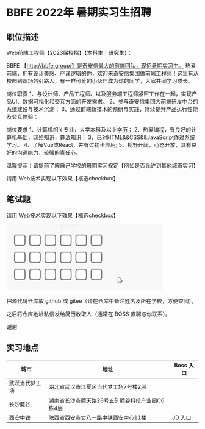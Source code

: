 # BBFE 2022年 暑期实习生招聘
## 职位描述

Web前端工程师【2023届校招】【本科生｜研究生】：

BBFE 【http://bbfe.group/】是奇安信最大的前端团队，现招暑期实习生。
热爱前端，拥有设计美感、严谨逻辑的你，欢迎来奇安信集团做前端工程师！这里有从校园到职场的引路人，有一群可爱的小伙伴成为你的同学，大家共同学习成长。

岗位职责
1、与设计师、产品工程师、以及服务端工程师紧密工作在一起，实现产品UI、数据可视化和交互方面的开发需求。
2、参与奇安信集团大前端研发中台的系统建设与技术沉淀；
3、通过前端新技术的预研与实践，持续提升产品运行性能及交互体验； 

岗位要求
1、计算机相关专业，大学本科及以上学历；
2、热爱编程，有良好的计算机基础，网络知识，算法知识；
3、已对HTML&&CSS&&JavaScript作过系统学习。
4、了解Vue或React，并有过初步应用;
5、视野开阔，心态开放，具有良好的沟通能力，较强的责任心。

温馨提示：请提前了解自己学校的暑期实习规定【例如是否允许到其他城市实习】

请用 Web技术实现以下效果【框选checkbox】

## 笔试题

请用 Web技术实现以下效果【框选checkbox】  

![框选checkbox](https://raw.githubusercontent.com/bbfe-camp/contest-2022/main/%E6%A1%86%E9%80%89checkbox.gif)

把源代码仓库放 github 或 gitee（请在仓库中备注姓名及所在学校，方便查阅），

之后将仓库地址私信发给简历收取人（通常在 BOSS 直聘与你联系）。

谢谢

## 实习地点

| 城市           | 地址                                            | Boss 入口                                                    |
| -------------- | ----------------------------------------------- | ------------------------------------------------------------ |
| 武汉当代梦工场 | 湖北省武汉市江夏区当代梦工场7号楼2层            |                                                              |
| 长沙麓谷       | 湖南省长沙市麓天路28号五矿麓谷科技产业园C6栋4层 |                                                              |
| 西安中铁       | 陕西省西安市丈八一路中铁西安中心11楼            | [JD 入口](https://www.zhipin.com/job_detail/4f7e3a2a993c63201XV72tW8FVZW.html)
